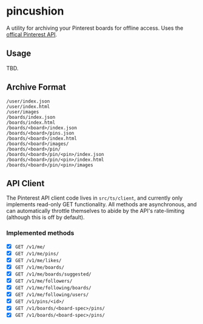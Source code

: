# pincushion

A utility for archiving your Pinterest boards for offline access. Uses
the [offical Pinterest API](https://developers.pinterest.com/docs/getting-started/introduction/).

## Usage

TBD.

## Archive Format

```
/user/index.json
/user/index.html
/user/images
/boards/index.json
/boards/index.html
/boards/<board>/index.json
/boards/<board>/pins.json
/boards/<board>/index.html
/boards/<board>/images/
/boards/<board>/pin/
/boards/<board>/pin/<pin>/index.json
/boards/<board>/pin/<pin>/index.html
/boards/<board>/pin/<pin>/images
```

## API Client

The Pinterest API client code lives in `src/ts/client`, and currently
only implements read-only GET functionality. All methods are
asynchronous, and can automatically throttle themselves to abide by
the API's rate-limiting (although this is off by default).

### Implemented methods

* [x] `GET /v1/me/`
* [x] `GET /v1/me/pins/`
* [x] `GET /v1/me/likes/`
* [x] `GET /v1/me/boards/`
* [x] `GET /v1/me/boards/suggested/`
* [x] `GET /v1/me/followers/`
* [x] `GET /v1/me/following/boards/`
* [x] `GET /v1/me/following/users/`
* [x] `GET /v1/pins/<id>/`
* [x] `GET /v1/boards/<board-spec>/pins/`
* [x] `GET /v1/boards/<board-spec>/pins/`
